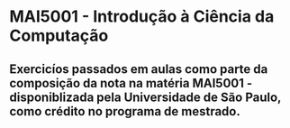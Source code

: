 
# MAI5001 - Introdução à Ciência da Computação 

## Exercicíos passados em aulas como parte da composição da nota na matéria MAI5001 - disponiblizada pela Universidade de São Paulo, como crédito no programa de mestrado.

